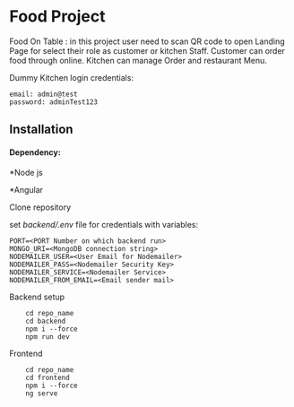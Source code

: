 
# Food Project

Food On Table : in this project user need to scan QR code to open Landing Page for select their role as customer or kitchen Staff.
Customer can order food through online.
Kitchen can manage Order and restaurant Menu.

Dummy Kitchen login credentials:
```
email: admin@test
password: adminTest123
```
## Installation
#### Dependency:

*Node js

*Angular

Clone repository

set *backend/.env* file for credentials with variables:
```
PORT=<PORT Number on which backend run>
MONGO_URI=<MongoDB connection string>
NODEMAILER_USER=<User Email for Nodemailer>
NODEMAILER_PASS=<Nodemailer Security Key>
NODEMAILER_SERVICE=<Nodemailer Service>
NODEMAILER_FROM_EMAIL=<Email sender mail>

```


 Backend setup
```
    cd repo_name
    cd backend
    npm i --force
    npm run dev

```
Frontend
```
    cd repo_name
    cd frontend
    npm i --force
    ng serve
```
